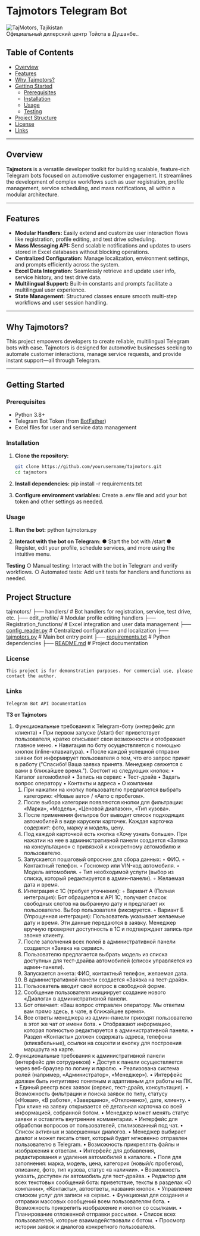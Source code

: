 # Tajmotors Telegram Bot
<figuer>
    <img src = 'https://encrypted-tbn0.gstatic.com/images?q=tbn:ANd9GcTYTBTg29dYfcyPKgQkJHW0ay87RRgs_fCUag&s' alt = 'TajMotors, Tajikistan'>
    <figcaption>Официальный дилерский центр Тойота в Душанбе..</figcaption>
</figure>

## Table of Contents
- [Overview](#overview)
- [Features](#features)
- [Why Tajmotors?](#why-tajmotors)
- [Getting Started](#getting-started)
  - [Prerequisites](#prerequisites)
  - [Installation](#installation)
  - [Usage](#usage)
  - [Testing](#testing)
- [Project Structure](#project-structure)
- [License](#license)
- [Links](#links)

---

## Overview

**Tajmotors** is a versatile developer toolkit for building scalable, feature-rich Telegram bots focused on automotive customer engagement. It streamlines the development of complex workflows such as user registration, profile management, service scheduling, and mass notifications, all within a modular architecture.

---

## Features

- **Modular Handlers:** Easily extend and customize user interaction flows like registration, profile editing, and test drive scheduling.
- **Mass Messaging API:** Send scalable notifications and updates to users stored in Excel databases without blocking operations.
- **Centralized Configuration:** Manage localization, environment settings, and prompts efficiently across the system.
- **Excel Data Integration:** Seamlessly retrieve and update user info, service history, and test drive data.
- **Multilingual Support:** Built-in constants and prompts facilitate a multilingual user experience.
- **State Management:** Structured classes ensure smooth multi-step workflows and user session handling.

---

## Why Tajmotors?

This project empowers developers to create reliable, multilingual Telegram bots with ease. Tajmotors is designed for automotive businesses seeking to automate customer interactions, manage service requests, and provide instant support—all through Telegram.

---

## Getting Started

### Prerequisites

- Python 3.8+
- Telegram Bot Token (from [BotFather](https://core.telegram.org/bots#botfather))
- Excel files for user and service data management

### Installation

1. **Clone the repository:**
   ```bash
   git clone https://github.com/yourusername/tajmotors.git
   cd tajmotors

2. **Install dependencies:**
    pip install -r requirements.txt

3. **Configure environment variables:**
    Create a .env file and add your bot token and other settings as needed.

### Usage

1. **Run the bot:**
   python tajmotors.py

2. **Interact with the bot on Telegram:**
    ● Start the bot with /start
    ● Register, edit your profile, schedule services, and more using the intuitive menu.

**Testing**
○ Manual testing: Interact with the bot in Telegram and verify workflows.
○ Automated tests: Add unit tests for handlers and functions as needed.

## Project Structure
tajmotors/
├── handlers/                # Bot handlers for registration, service, test drive, etc.
├── edit_profile/            # Modular profile editing handlers
├── Registration_functions/  # Excel integration and user data management
├── [config_reader.py](http://_vscodecontentref_/0)         # Centralized configuration and localization
├── [tajmotors.py](http://_vscodecontentref_/1)             # Main bot entry point
├── [requirements.txt](http://_vscodecontentref_/2)         # Python dependencies
├── [README.md](http://_vscodecontentref_/3)                # Project documentation


### License
    This project is for demonstration purposes. For commercial use, please contact the author.

### Links
    Telegram Bot API Documentation

    
**ТЗ от Tajmotors**


1. Функциональные требования к Telegram-боту (интерфейс для клиента)
    • При первом запуске (/start) бот приветствует пользователя, кратко описывает свои возможности и отображает главное меню.
    • Навигация по боту осуществляется с помощью кнопок (inline-клавиатура).
    • После каждой успешной отправки заявки бот информирует пользователя о том, что его запрос принят в работу ("Спасибо! Ваша заявка принята. Менеджер свяжется с вами в ближайшее время.").
Состоит из следующих кнопок:
    • Каталог автомобилей
    • Запись на сервис
    • Тест-драйв
    • Задать вопрос оператору
    • Контакты и адреса
    • О компании
    1. При нажатии на кнопку пользователю предлагается выбрать категорию: «Новые авто» / «Авто с пробегом».
    2. После выбора категории появляются кнопки для фильтрации: «Марка», «Модель», «Ценовой диапазон», «Тип кузова».
    3. После применения фильтров бот выводит список подходящих автомобилей в виде карусели карточек. Каждая карточка содержит: фото, марку и модель, цену.
    4. Под каждой карточкой есть кнопка «Хочу узнать больше». При нажатии на нее в административной панели создается «Заявка на консультацию» с привязкой к конкретному автомобилю и пользователю.
    1. Запускается пошаговый опросник для сбора данных:
        ◦ ФИО.
        ◦ Контактный телефон.
        ◦ Госномер или VIN-код автомобиля.
        ◦ Модель автомобиля.
        ◦ Тип необходимой услуги (выбор из списка, который редактируется в админ-панели).
        ◦ Желаемая дата и время.
    2. Интеграция с 1С (требует уточнения):
        ◦ Вариант А (Полная интеграция): Бот обращается к API 1С, получает список свободных слотов на выбранную дату и предлагает их пользователю. Выбор пользователя фиксируется.
        ◦ Вариант Б (Упрощенная интеграция): Пользователь указывает желаемые дату и время. Эти данные передаются в заявку. Менеджер вручную проверяет доступность в 1С и подтверждает запись при звонке клиенту.
    3. После заполнения всех полей в административной панели создается «Заявка на сервис».
    1. Пользователю предлагается выбрать модель из списка доступных для тест-драйва автомобилей (список управляется из админ-панели).
    2. Запускается анкета: ФИО, контактный телефон, желаемая дата.
    3. В административной панели создается «Заявка на тест-драйв».
    1. Пользователь вводит свой вопрос в свободной форме.
    2. Сообщение пользователя инициирует создание нового «Диалога» в административной панели.
    3. Бот отвечает: «Ваш вопрос отправлен оператору. Мы ответим вам прямо здесь, в чате, в ближайшее время».
    4. Все ответы менеджера из админ-панели приходят пользователю в этот же чат от имени бота.
    • Отображают информацию, которая полностью редактируется в административной панели.
    • Раздел «Контакты» должен содержать адреса, телефоны (кликабельные), ссылки на соцсети и кнопку для построения маршрута на карте.
2. Функциональные требования к административной панели (интерфейс для сотрудников)
    • Доступ к панели осуществляется через веб-браузер по логину и паролю.
    • Реализована система ролей (например, «Администратор», «Менеджер»).
    • Интерфейс должен быть интуитивно понятным и адаптивным для работы на ПК.
    • Единый реестр всех заявок (сервис, тест-драйв, консультация).
    • Возможность фильтрации и поиска заявок по типу, статусу («Новая», «В работе», «Завершено», «Отклонено»), дате, клиенту.
    • При клике на заявку открывается её детальная карточка со всей информацией, собранной ботом.
    • Менеджер может менять статус заявки и оставлять внутренние комментарии.
    • Интерфейс для обработки вопросов от пользователей, стилизованный под чат.
    • Список активных и завершенных диалогов.
    • Менеджер выбирает диалог и может писать ответ, который будет мгновенно отправлен пользователю в Telegram.
    • Возможность прикреплять файлы и изображения к ответам.
    • Интерфейс для добавления, редактирования и удаления автомобилей в каталоге.
    • Поля для заполнения: марка, модель, цена, категория (новый/с пробегом), описание, фото, тип кузова, статус «в наличии».
    • Возможность указать, доступен ли автомобиль для тест-драйва.
    • Редактор для всех текстовых сообщений бота: приветствие, тексты в разделах «О компании», «Контакты», автоответы, названия кнопок.
    • Управление списком услуг для записи на сервис.
    • Функционал для создания и отправки массовых сообщений всем пользователям бота.
    • Возможность прикрепить изображение и кнопки со ссылками.
    • Планирование отложенной отправки рассылки.
    • Список всех пользователей, которые взаимодействовали с ботом.
    • Просмотр истории заявок и диалогов конкретного пользователя.


